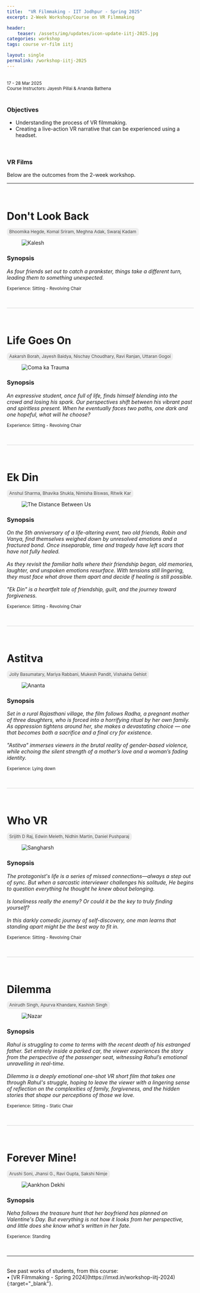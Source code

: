 ```yaml
---
title:  "VR Filmmaking - IIT Jodhpur - Spring 2025"
excerpt: 2-Week Workshop/Course on VR Filmmaking

header:
    teaser: /assets/img/updates/icon-update-iitj-2025.jpg
categories: workshop
tags: course vr-film iitj

layout: single
permalink: /workshop-iitj-2025
---
```

<br>
<small>17 - 28 Mar 2025
<br>
Course Instructors: Jayesh Pillai &amp; Ananda Bathena</small> 
<br><br>

### Objectives
- Understanding the process of VR filmmaking.
- Creating a live-action VR narrative that can be experienced using a headset.

<br>

### VR Films
Below are the outcomes from the 2-week workshop.

<hr>
<br>

# Don't Look Back

<span style="padding: 0px 0px 4px 0px; background-color: #eeeeee; color: #444444; border-radius: 7px;"> <small>&nbsp;&nbsp;Bhoomika Hegde, Komal Sriram, Meghna Adak, Swaraj Kadam&nbsp;&nbsp;</small> </span>

<figure class="align-center" style="width:100%;">
<img src="{{ site.url }}{{ site.baseurl }}\assets\img\projects\2025_iitj\team_1.jpg" alt="Kalesh">
</figure>

### Synopsis
<i>As four friends set out to catch a prankster, things take a different turn, leading them to something unexpected.</i>

<small>Experience: Sitting - Revolving Chair</small>

<br>
<hr style="height:1px;border-width:0;background-color:lightgrey">
<br>

# Life Goes On

<span style="padding: 0px 0px 4px 0px; background-color: #eeeeee; color: #444444; border-radius: 7px;"> <small>&nbsp;&nbsp;Aakarsh Borah, Jayesh Baidya, Nischay Choudhary, Ravi Ranjan, Uttaran Gogoi&nbsp;&nbsp;</small> </span>

<figure class="align-center" style="width:100%;">
<img src="{{ site.url }}{{ site.baseurl }}\assets\img\projects\2025_iitj\team_2.jpg" alt="Coma ka Trauma">
</figure>

### Synopsis
<i>An expressive student, once full of life, finds himself blending into the crowd and losing his spark. Our perspectives shift between his vibrant past and spiritless present. When he eventually faces two paths, one dark and one hopeful, what will he choose?</i>

<small>Experience: Sitting - Revolving Chair</small>

<br>
<hr style="height:1px;border-width:0;background-color:lightgrey">
<br>

# Ek Din

<span style="padding: 0px 0px 4px 0px; background-color: #eeeeee; color: #444444; border-radius: 7px;"> <small>&nbsp;&nbsp;Anshul Sharma, Bhavika Shukla, Nimisha Biswas, Ritwik Kar&nbsp;&nbsp;</small> </span>

<figure class="align-center" style="width:100%;">
<img src="{{ site.url }}{{ site.baseurl }}\assets\img\projects\2025_iitj\team_3.jpg" alt="The Distance Between Us">
</figure>

### Synopsis
<i>On the 5th anniversary of a life-altering event, two old friends, Robin and Vanya, find themselves weighed down by unresolved emotions and a fractured bond. Once inseparable, time and tragedy have left scars that have not fully healed.<br><br>As they revisit the familiar halls where their friendship began, old memories, laughter, and unspoken emotions resurface. With tensions still lingering, they must face what drove them apart and decide if healing is still possible.<br><br>"Ek Din" is a heartfelt tale of friendship, guilt, and the journey toward forgiveness.</i>

<small>Experience: Sitting - Revolving Chair</small>

<br>
<hr style="height:1px;border-width:0;background-color:lightgrey">
<br>

# Astitva

<span style="padding: 0px 0px 4px 0px; background-color: #eeeeee; color: #444444; border-radius: 7px;"> <small>&nbsp;&nbsp;Jolly Basumatary, Mariya Rabbani, Mukesh Pandit, Vishakha Gehlot&nbsp;&nbsp;</small> </span>

<figure class="align-center" style="width:100%;">
<img src="{{ site.url }}{{ site.baseurl }}\assets\img\projects\2025_iitj\team_4.jpg" alt="Ananta">
</figure>

### Synopsis
<i>Set in a rural Rajasthani village, the film follows Radha, a pregnant mother of three daughters, who is forced into a horrifying ritual by her own family. As oppression tightens around her, she makes a devastating choice — one that becomes both a sacrifice and a final cry for existence.<br><br>"Astitva" immerses viewers in the brutal reality of gender-based violence, while echoing the silent strength of a mother’s love and a woman’s fading identity.</i>

<small>Experience: Lying down</small>

<br>
<hr style="height:1px;border-width:0;background-color:lightgrey">
<br>

# Who VR

<span style="padding: 0px 0px 4px 0px; background-color: #eeeeee; color: #444444; border-radius: 7px;"> <small>&nbsp;&nbsp;Srijith D Raj, Edwin Meleth, Nidhin Martin, Daniel Pushparaj&nbsp;&nbsp;</small> </span>

<figure class="align-center" style="width:100%;">
<img src="{{ site.url }}{{ site.baseurl }}\assets\img\projects\2025_iitj\team_5.jpg" alt="Sangharsh">
</figure>

### Synopsis
<i>The protagonist's life is a series of missed connections—always a step out of sync. But when a sarcastic interviewer challenges his solitude, He begins to question everything he thought he knew about belonging.<br><br>Is loneliness really the enemy? Or could it be the key to truly finding yourself?<br><br>In this darkly comedic journey of self-discovery, one man learns that standing apart might be the best way to fit in.</i>

<small>Experience: Sitting - Revolving Chair</small>

<br>
<hr style="height:1px;border-width:0;background-color:lightgrey">
<br>

# Dilemma

<span style="padding: 0px 0px 4px 0px; background-color: #eeeeee; color: #444444; border-radius: 7px;"> <small>&nbsp;&nbsp;Anirudh Singh, Apurva Khandare, Kashish Singh&nbsp;&nbsp;</small> </span>

<figure class="align-center" style="width:100%;">
<img src="{{ site.url }}{{ site.baseurl }}\assets\img\projects\2025_iitj\team_6.jpg" alt="Nazar">
</figure>

### Synopsis
<i>Rahul is struggling to come to terms with the recent death of his estranged father. Set entirely inside a parked car, the viewer experiences the story from the perspective of the passenger seat, witnessing Rahul’s emotional unravelling in real-time.<br><br>Dilemma is a deeply emotional one-shot VR short film that takes one through Rahul's struggle, hoping to leave the viewer with a lingering sense of reflection on the complexities of family, forgiveness, and the hidden stories that shape our perceptions of those we love.</i>

<small>Experience: Sitting - Static Chair</small>

<br>
<hr style="height:1px;border-width:0;background-color:lightgrey">
<br>

# Forever Mine!

<span style="padding: 0px 0px 4px 0px; background-color: #eeeeee; color: #444444; border-radius: 7px;"> <small>&nbsp;&nbsp;Arushi Soni, Jhansi G., Ravi Gupta, Sakshi Nimje&nbsp;&nbsp;</small> </span>

<figure class="align-center" style="width:100%;">
<img src="{{ site.url }}{{ site.baseurl }}\assets\img\projects\2025_iitj\team_7.jpg" alt="Aankhon Dekhi">
</figure>

### Synopsis
<i>Neha follows the treasure hunt that her boyfriend has planned on Valentine's Day. But everything is not how it looks from her perspective, and little does she know what's written in her fate.</i>

<small>Experience: Standing</small>

<br>
<hr>
<br>
See past works of students, from this course:
<br>• [VR Filmmaking - Spring 2024](https://imxd.in/workshop-iitj-2024){:target="_blank"}.

